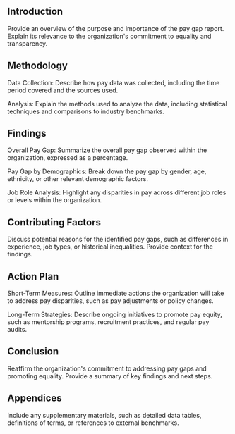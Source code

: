 ## Introduction

Provide an overview of the purpose and importance of the pay gap report. Explain its relevance to the organization's commitment to equality and transparency.

## Methodology

Data Collection: Describe how pay data was collected, including the time period covered and the sources used.

Analysis: Explain the methods used to analyze the data, including statistical techniques and comparisons to industry benchmarks.

## Findings

Overall Pay Gap: Summarize the overall pay gap observed within the organization, expressed as a percentage.

Pay Gap by Demographics: Break down the pay gap by gender, age, ethnicity, or other relevant demographic factors.

Job Role Analysis: Highlight any disparities in pay across different job roles or levels within the organization.

## Contributing Factors

Discuss potential reasons for the identified pay gaps, such as differences in experience, job types, or historical inequalities. Provide context for the findings.

## Action Plan

Short-Term Measures: Outline immediate actions the organization will take to address pay disparities, such as pay adjustments or policy changes.

Long-Term Strategies: Describe ongoing initiatives to promote pay equity, such as mentorship programs, recruitment practices, and regular pay audits.

## Conclusion

Reaffirm the organization's commitment to addressing pay gaps and promoting equality. Provide a summary of key findings and next steps.

## Appendices

Include any supplementary materials, such as detailed data tables, definitions of terms, or references to external benchmarks.